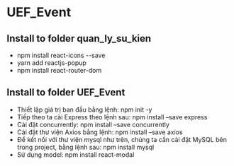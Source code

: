 # UEF_Event
## Install to folder quan_ly_su_kien

- npm install react-icons --save
- yarn add reactjs-popup
 - npm install react-router-dom

## Install to folder UEF_Event
- Thiết lập giá trị ban đầu bằng lệnh:
npm init -y
- Tiếp theo ta cài Express theo lệnh sau:
npm install –save express
- Cài đặt concurrently:
npm install –save concurrently
- Cài đặt thư viện Axios bằng lệnh:
npm install –save axios
- Để kết nối với thư viện mysql như trên, chúng ta cần cài đặt MySQL bên trong project, bằng lệnh sau:
npm install mysql
- Sử dụng model: npm install react-modal


